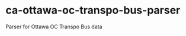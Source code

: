 ca-ottawa-oc-transpo-bus-parser
===============================

Parser for Ottawa OC Transpo Bus data
